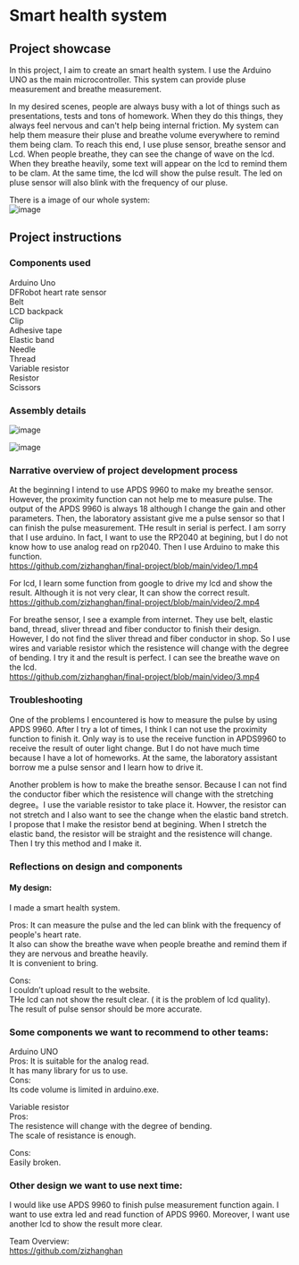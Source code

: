 # Smart health system  
## Project showcase  
In this project, I aim to create an smart health system. I use the Arduino UNO as the main microcontroller. This system can provide pluse measurement and breathe measurement.  

In my desired scenes, people are always busy with a lot of things such as presentations, tests and tons of homework. When they do this things, they always feel nervous and can't help being internal friction. My system can help them measure their pluse and breathe volume everywhere to remind them being clam. To reach this end, I use pluse sensor, breathe sensor and Lcd. When people breathe, they can see the change of wave on the lcd. When they breathe heavily, some text will appear on the lcd to remind them to be clam. At the same time, the lcd will show the pulse result. The led on pluse sensor will also blink with the frequency of our pluse.  

There is a image of our whole system:  
![image](https://user-images.githubusercontent.com/114272466/210099304-c44a1c2f-1998-45a2-a126-94844ef1fe69.png)  

## Project instructions  
### Components used  
Arduino Uno  
DFRobot heart rate sensor  
Belt  
LCD backpack  
Clip  
Adhesive tape  
Elastic band  
Needle  
Thread  
Variable resistor  
Resistor  
Scissors  

### Assembly details  
![image](https://user-images.githubusercontent.com/114272466/210101951-b74649e1-82cb-4325-ad60-634d45be0ec9.png)  

![image](https://user-images.githubusercontent.com/114272466/210102345-39a23cd2-c5e0-4bfd-85a1-762a3a9550e2.png)  

### Narrative overview of project development process
At the beginning I intend to use APDS 9960 to make my breathe sensor. However, the proximity function can not help me to measure pulse. The output of the APDS 9960 is always 18 although I change the gain and other parameters. Then, the laboratory assistant give me a pulse sensor so that I can finish the pulse measurement. THe result in serial is perfect. I am sorry that I use arduino. In fact, I want to use the RP2040 at begining, but I do not know how to use analog read on rp2040. Then I use Arduino to make this function.  
https://github.com/zizhanghan/final-project/blob/main/video/1.mp4  

For lcd, I learn some function from google to drive my lcd and show the result. Although it is not very clear, It can show the correct result.  
https://github.com/zizhanghan/final-project/blob/main/video/2.mp4  

For breathe sensor, I see a example from internet. They use belt, elastic band, thread, sliver thread and fiber conductor to finish their design.
However, I do not find the sliver thread and fiber conductor in shop. So I use wires and variable resistor which the resistence will change with the degree of bending. I try it and the result is perfect. I can see the breathe wave on the lcd.  
https://github.com/zizhanghan/final-project/blob/main/video/3.mp4  

### Troubleshooting
One of the problems I encountered is how to measure the pulse by using APDS 9960. After I try a lot of times, I think I can not use the proximity function to finish it. Only way is to use the receive function in APDS9960 to receive the result of outer light change. But I do not have much time because I have a lot of homeworks. At the same, the laboratory assistant borrow me a pulse sensor and I learn how to drive it. 

Another problem is how to make the breathe sensor. Because I can not find the conductor fiber which the resistence will change with the stretching degree。I use the variable resistor to take place it. Howver, the resistor can not stretch and I also want to see the change when the elastic band stretch. I propose that I make the resistor bend at begining. When I stretch the elastic band, the resistor will be straight and the resistence will change. Then I try this method and I make it. 

### Reflections on design and components
#### My design:
I made a smart health system.

Pros:
It can measure the pulse and the led can blink with the frequency of people's heart rate.  
It also can show the breathe wave when people breathe and remind them if they are nervous and breathe heavily.  
It is convenient to bring.  

Cons:  
I couldn’t upload result to the website.  
THe lcd can not show the result clear. ( it is the problem of lcd quality).  
The result of pulse sensor should be more accurate. 

### Some components we want to recommend to other teams:  
Arduino UNO  
Pros:
It is suitable for the analog read.  
It has many library for us to use.  
Cons:  
Its code volume is limited in arduino.exe.  

Variable resistor  
Pros:  
The resistence will change with the degree of bending.  
The scale of resistance is enough.

Cons:  
Easily broken.  

### Other design we want to use next time:  
I would like use APDS 9960 to finish pulse measurement function again. I want to use extra led and read function of APDS 9960. Moreover, I want use another lcd to show the result more clear.  

Team Overview:  
https://github.com/zizhanghan  









